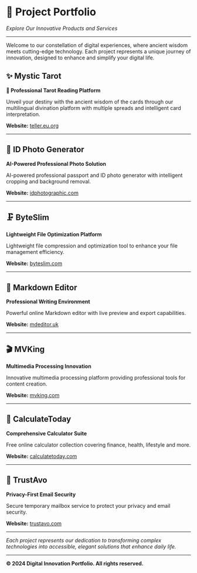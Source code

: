 # 🌟 Project Portfolio

*Explore Our Innovative Products and Services*

---

Welcome to our constellation of digital experiences, where ancient wisdom meets cutting-edge technology. Each project represents a unique journey of innovation, designed to enhance and simplify your digital life.

## ✨ Mystic Tarot
**🎴 Professional Tarot Reading Platform**

Unveil your destiny with the ancient wisdom of the cards through our multilingual divination platform with multiple spreads and intelligent card interpretation.

**Website:** [teller.eu.org](https://teller.eu.org/)

---

## 📸 ID Photo Generator
**AI-Powered Professional Photo Solution**

AI-powered professional passport and ID photo generator with intelligent cropping and background removal.

**Website:** [idphotographic.com](https://idphotographic.com/)

---

## 🗜️ ByteSlim
**Lightweight File Optimization Platform**

Lightweight file compression and optimization tool to enhance your file management efficiency.

**Website:** [byteslim.com](https://byteslim.com/)

---

## 📝 Markdown Editor
**Professional Writing Environment**

Powerful online Markdown editor with live preview and export capabilities.

**Website:** [mdeditor.uk](https://mdeditor.uk/)

---

## 🎬 MVKing
**Multimedia Processing Innovation**

Innovative multimedia processing platform providing professional tools for content creation.

**Website:** [mvking.com](https://mvking.com/)

---

## 🧮 CalculateToday
**Comprehensive Calculator Suite**

Free online calculator collection covering finance, health, lifestyle and more.

**Website:** [calculatetoday.com](https://calculatetoday.com/)

---

## 📧 TrustAvo
**Privacy-First Email Security**

Secure temporary mailbox service to protect your privacy and email security.

**Website:** [trustavo.com](https://trustavo.com/)

---

*Each project represents our dedication to transforming complex technologies into accessible, elegant solutions that enhance daily life.*

---

**© 2024 Digital Innovation Portfolio. All rights reserved.** 